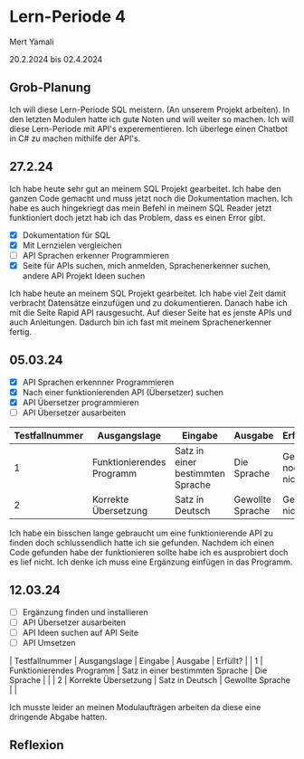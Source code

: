 # Lern-Periode 4

Mert Yamali

20.2.2024 bis 02.4.2024 

## Grob-Planung
Ich will diese Lern-Periode SQL meistern. (An unserem Projekt arbeiten). In den letzten Modulen hatte ich gute Noten und will weiter so machen. Ich will diese Lern-Periode mit API's experementieren. Ich überlege einen Chatbot in C# zu machen mithilfe der API's.
## 27.2.24
Ich habe heute sehr gut an meinem SQL Projekt gearbeitet. Ich habe den ganzen Code gemacht und muss jetzt noch die Dokumentation machen. Ich habe es auch hingekriegt das mein Befehl in meinem SQL Reader jetzt funktioniert doch jetzt hab ich das Problem, dass es einen Error gibt.

- [x] Dokumentation für SQL
- [x] Mit Lernzielen vergleichen
- [ ] API Sprachen erkenner Programmieren
- [x] Seite für APIs suchen, mich anmelden, Sprachenerkenner suchen, andere API Projekt Ideen suchen

Ich habe heute an meinem SQL Projekt gearbeitet. Ich habe viel Zeit damit verbracht Datensätze einzufügen und zu dokumentieren. Danach habe ich mit die Seite Rapid API rausgesucht. Auf dieser Seite hat es jenste APIs und auch Anleitungen. Dadurch bin ich fast mit meinem Sprachenerkenner fertig.
## 05.03.24

- [x] API Sprachen erkennner Programmieren
- [x] Nach einer funktionierenden API (Übersetzer) suchen
- [x] API Übersetzer programmieren
- [ ] API Übersetzer ausarbeiten

| Testfallnummer | Ausgangslage | Eingabe | Ausgabe | Erfüllt? |
| -------------- | ------------ | ------- | ------- | -------- |
| 1 | Funktionierendes Programm | Satz in einer bestimmten Sprache | Die Sprache | Geht noch nicht|
| 2 | Korrekte Übersetzung | Satz in Deutsch | Gewollte Sprache | Geht nicht |

Ich habe ein bisschen lange gebraucht um eine funktionierende API zu finden doch schlussendlich hatte ich sie gefunden. Nachdem ich einen Code gefunden habe der funktionieren sollte habe ich es ausprobiert doch es lief nicht. Ich denke ich muss eine Ergänzung einfügen in das Programm.

## 12.03.24

- [ ] Ergänzung finden und installieren
- [ ] API Übersetzer ausarbeiten
- [ ] API Ideen suchen auf API Seite
- [ ] API Umsetzen

| Testfallnummer | Ausgangslage | Eingabe | Ausgabe | Erfüllt? |
| 1 | Funktionierendes Programm | Satz in einer bestimmten Sprache | Die Sprache | |
| 2 | Korrekte Übersetzung | Satz in Deutsch | Gewollte Sprache | |

Ich musste leider an meinen Modulaufträgen arbeiten da diese eine dringende Abgabe hatten.



## Reflexion

